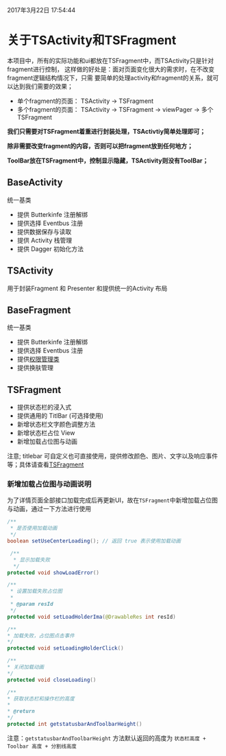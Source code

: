 2017年3月22日 17:54:44
# 关于TSActivity和TSFragment

本项目中，所有的实际功能和ui都放在TSFragment中，而TSActivity只是针对fragment进行控制，
这样做的好处是：面对页面变化很大的需求时，在不改变fragment逻辑结构情况下，只需
要简单的处理activity和fragment的关系，就可以达到我们需要的效果；

- 单个fragment的页面： TSActivity -> TSFragment
- 多个fragment的页面： TSActivity -> TSFragment -> viewPager -> 多个TSFragment

**我们只需要对TSFragment着重进行封装处理，TSActivtiy简单处理即可；**

**除非需要改变fragment的内容，否则可以把fragment放到任何地方；**

**ToolBar放在TSFragment中，控制显示隐藏，TSActivity则没有ToolBar；**

## BaseActivity
 统一基类
  - 提供 Butterkinfe 注册解绑
  - 提供选择 Eventbus 注册
  - 提供数据保存与读取
  - 提供 Activity 栈管理
  - 提供 Dagger 初始化方法
## TSActivity
 用于封装Fragment 和 Presenter 和提供统一的Activity 布局

## BaseFragment
 统一基类
 - 提供 Butterkinfe 注册解绑
 - 提供选择 Eventbus 注册
 - 提供[权限管理类](../common/PERMISSION.md)
 - 提供换肤管理


## TSFragment

 - 提供状态栏的浸入式
 - 提供通用的 TitlBar (可选择使用)
 - 新增状态栏文字颜色调整方法
 - 新增状态栏占位 View
 - 新增加载占位图与动画

注意; titlebar 可自定义也可直接使用，提供修改颜色、图片、文字以及响应事件等；具体请查看[TSFragment](../../baseproject/src/main/java/com/zhiyicx/baseproject/base/TSFragment.java)


### 新增加载占位图与动画说明

 为了详情页面全部接口加载完成后再更新UI，故在`TSFragment`中新增加载占位图与动画，通过一下方法进行使用
 ```java
 /**
  * 是否使用加载动画
  */
 boolean setUseCenterLoading(); // 返回 true 表示使用加载动画

  /**
   * 显示加载失败
   */
 protected void showLoadError()

 /**
  * 设置加载失败占位图
  *
  * @param resId
  */
 protected void setLoadHolderIma(@DrawableRes int resId)

/**
 * 加载失败，占位图点击事件
 */
 protected void setLoadingHolderClick()

/**
 * 关闭加载动画
 */
 protected void closeLoading()

/**
 * 获取状态栏和操作栏的高度
 *
 * @return
 */
 protected int getstatusbarAndToolbarHeight()

 ```
注意：`getstatusbarAndToolbarHeight` 方法默认返回的高度为  `状态栏高度 + Toolbar 高度 + 分割线高度`